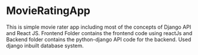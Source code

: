 # MovieRatingApp
This is simple movie rater app including most of the concepts of Django API and React JS.
Frontend Folder contains the frontend code using reactJs and Backend folder contains the python-django API code for the backend.
Used django inbuilt database system.
